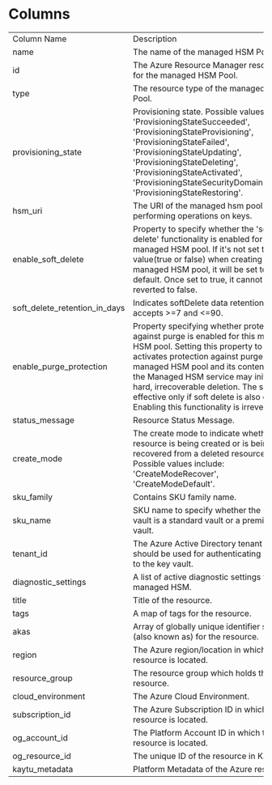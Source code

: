 # Columns  

<table>
	<tr><td>Column Name</td><td>Description</td></tr>
	<tr><td>name</td><td>The name of the managed HSM Pool.</td></tr>
	<tr><td>id</td><td>The Azure Resource Manager resource ID for the managed HSM Pool.</td></tr>
	<tr><td>type</td><td>The resource type of the managed HSM Pool.</td></tr>
	<tr><td>provisioning_state</td><td>Provisioning state. Possible values include: &#39;ProvisioningStateSucceeded&#39;, &#39;ProvisioningStateProvisioning&#39;, &#39;ProvisioningStateFailed&#39;, &#39;ProvisioningStateUpdating&#39;, &#39;ProvisioningStateDeleting&#39;, &#39;ProvisioningStateActivated&#39;, &#39;ProvisioningStateSecurityDomainRestore&#39;, &#39;ProvisioningStateRestoring&#39;.</td></tr>
	<tr><td>hsm_uri</td><td>The URI of the managed hsm pool for performing operations on keys.</td></tr>
	<tr><td>enable_soft_delete</td><td>Property to specify whether the &#39;soft delete&#39; functionality is enabled for this managed HSM pool. If it&#39;s not set to any value(true or false) when creating new managed HSM pool, it will be set to true by default. Once set to true, it cannot be reverted to false.</td></tr>
	<tr><td>soft_delete_retention_in_days</td><td>Indicates softDelete data retention days. It accepts &gt;=7 and &lt;=90.</td></tr>
	<tr><td>enable_purge_protection</td><td>Property specifying whether protection against purge is enabled for this managed HSM pool. Setting this property to true activates protection against purge for this managed HSM pool and its content - only the Managed HSM service may initiate a hard, irrecoverable deletion. The setting is effective only if soft delete is also enabled. Enabling this functionality is irreversible.</td></tr>
	<tr><td>status_message</td><td>Resource Status Message.</td></tr>
	<tr><td>create_mode</td><td>The create mode to indicate whether the resource is being created or is being recovered from a deleted resource. Possible values include: &#39;CreateModeRecover&#39;, &#39;CreateModeDefault&#39;.</td></tr>
	<tr><td>sku_family</td><td>Contains SKU family name.</td></tr>
	<tr><td>sku_name</td><td>SKU name to specify whether the key vault is a standard vault or a premium vault.</td></tr>
	<tr><td>tenant_id</td><td>The Azure Active Directory tenant ID that should be used for authenticating requests to the key vault.</td></tr>
	<tr><td>diagnostic_settings</td><td>A list of active diagnostic settings for the managed HSM.</td></tr>
	<tr><td>title</td><td>Title of the resource.</td></tr>
	<tr><td>tags</td><td>A map of tags for the resource.</td></tr>
	<tr><td>akas</td><td>Array of globally unique identifier strings (also known as) for the resource.</td></tr>
	<tr><td>region</td><td>The Azure region/location in which the resource is located.</td></tr>
	<tr><td>resource_group</td><td>The resource group which holds this resource.</td></tr>
	<tr><td>cloud_environment</td><td>The Azure Cloud Environment.</td></tr>
	<tr><td>subscription_id</td><td>The Azure Subscription ID in which the resource is located.</td></tr>
	<tr><td>og_account_id</td><td>The Platform Account ID in which the resource is located.</td></tr>
	<tr><td>og_resource_id</td><td>The unique ID of the resource in Kaytu.</td></tr>
	<tr><td>kaytu_metadata</td><td>Platform Metadata of the Azure resource.</td></tr>
</table>